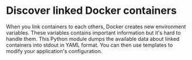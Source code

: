 # Discover linked Docker containers

When you link containers to each others, Docker creates new environment
variables. These variables contains important information but it's hard
to handle them. This Python module dumps the available data about linked
containers into stdout in YAML format. You can then use templates to
modify your application's configuration.


